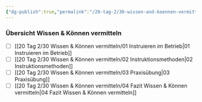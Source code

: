 ```yaml
---
{"dg-publish":true,"permalink":"/20-tag-2/30-wissen-and-koennen-vermitteln/00-wissen-and-koennen-vermitteln/"}
---
```


### Übersicht Wissen & Können vermitteln

- [ ] [[20 Tag 2/30 Wissen & Können vermitteln/01 Instruieren im Betrieb\|01 Instruieren im Betrieb]]
- [ ] [[20 Tag 2/30 Wissen & Können vermitteln/02 Instruktionsmethoden\|02 Instruktionsmethoden]]
- [ ] [[20 Tag 2/30 Wissen & Können vermitteln/03 Praxisübung\|03 Praxisübung]]
- [ ] [[20 Tag 2/30 Wissen & Können vermitteln/04 Fazit Wissen & Können vermitteln\|04 Fazit Wissen & Können vermitteln]]

